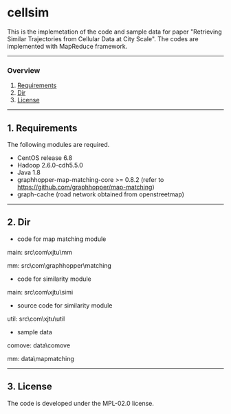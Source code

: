 # cellsim
This is the implemetation of the code and sample data for paper "Retrieving Similar Trajectories from Cellular Data at City Scale". The codes are implemented with MapReduce framework.

---

### Overview
1. [Requirements](#requirements)
2. [Dir](#dir)
3. [License](#license)

---

## 1. Requirements
The following modules are required.

* CentOS release 6.8
* Hadoop 2.6.0-cdh5.5.0
* Java 1.8 
* graphhopper-map-matching-core >= 0.8.2 (refer to https://github.com/graphhopper/map-matching)
* graph-cache (road network obtained from openstreetmap)
---

## 2. Dir
* code for map matching module

main: src\com\xjtu\mm 

mm: src\com\graphhopper\matching

* code for similarity module

main: src\com\xjtu\simi

* source code for similarity module

util: src\com\xjtu\util

* sample data

comove: data\comove

mm: data\mapmatching

---
## 3. License
The code is developed under the MPL-02.0 license.
